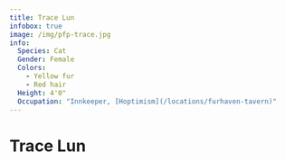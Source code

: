 ```yaml
---
title: Trace Lun
infobox: true
image: /img/pfp-trace.jpg
info: 
  Species: Cat
  Gender: Female
  Colors: 
    - Yellow fur
    - Red hair
  Height: 4'0"
  Occupation: "Innkeeper, [Hoptimism](/locations/furhaven-tavern)"
---
```


# Trace Lun
